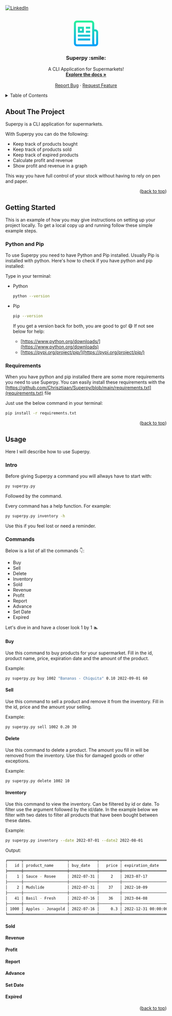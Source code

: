 <a name="readme-top"></a>

[![LinkedIn][linkedin-shield]][linkedin-url]

<br />
<div align="center">
  <a href="https://github.com/othneildrew/Best-README-Template">
    <img src="images/logo.png" alt="Logo" width="80" height="80">
  </a>

  <h3 align="center">Superpy :smile:</h3>

  <p align="center">
    A CLI Application for Supermarkets!
    <br />
    <a href="https://github.com/Chrisztiaan/Superpy"><strong>Explore the docs »</strong></a>
    <br />
    <br />
    <a href="https://github.com/Chrisztiaan/Superpy/issues">Report Bug</a>
    ·
    <a href="https://github.com/Chrisztiaan/Superpy/issues">Request Feature</a>
  </p>
</div>



<!-- TABLE OF CONTENTS -->
<details>
  <summary>Table of Contents</summary>
  <ol>
    <li>
      <a href="#about-the-project">About The Project</a>
    </li>
    <li>
      <a href="#getting-started">Getting Started</a>
        <ul>
            <li><a href="#Python-and-Pip">Python and Pip</a></li>
            <li><a href="#Requirements">Requirements</a></li>
        </ul>
    </li>
    <li>
      <a href="#usage">Usage</a></li>
        <ul>
            <li><a href="#Intro">Intro</a></li>
            <li><a href="#Commands">Commands</a></li>
              <ul>
                <li><a href="#Buy">Buy</a></li>
                <li><a href="#Sell">Sell</a></li>
                <li><a href="#Delete">Delete</a></li>
                <li><a href="#Inventory">Inventory</a></li>
                <li><a href="#Sold">Sold</a></li>
                <li><a href="#Revenue">Revenue</a></li>
                <li><a href="#Profit">Profit</a></li>
                <li><a href="#Report">Report</a></li>
                <li><a href="#Advance">Advance</a></li>
                <li><a href="#Set-Date">Set Date</a></li>
                <li><a href="#Expired">Expired</a></li>
        </ul>
    </li>
    <li><a href="#report">Report</a></li>
  </ol>
</details>



<!-- ABOUT THE PROJECT -->
## About The Project

Superpy is a CLI application for supermarkets.

With Superpy you can do the following:
* Keep track of products bought
* Keep track of products sold
* Keep track of expired products
* Calculate profit and revenue
* Show profit and revenue in a graph

This way you have full control of your stock without having to rely on pen and paper.

<p align="right">(<a href="#readme-top">back to top</a>)</p>

<!-- GETTING STARTED -->
## Getting Started

This is an example of how you may give instructions on setting up your project locally.
To get a local copy up and running follow these simple example steps.

### Python and Pip

To use Superpy you need to have Python and Pip installed. Usually Pip is installed with python.
Here's how to check if you have python and pip installed:

Type in your terminal:

* Python

  ```sh
  python --version
  ```

* Pip

  ```sh
  pip --version
  ```

  If you get a version back for both, you are good to go! :smile:
  If not see below for help:
    * [https://www.python.org/downloads/](https://www.python.org/downloads)
    * [https://pypi.org/project/pip/](https://pypi.org/project/pip/)

### Requirements

When you have python and pip installed there are some more requirements you need to use Superpy.
You can easily install these requirements with the [https://github.com/Chrisztiaan/Superpy/blob/main/requirements.txt](requirements.txt) file

Just use the below command in your terminal:
  ```sh
  pip install -r requirements.txt
  ```

<p align="right">(<a href="#readme-top">back to top</a>)</p>



<!-- USAGE -->
## Usage

Here I will describe how to use Superpy. 

### Intro

Before giving Superpy a command you will allways have to start with:
  ```sh
  py superpy.py
  ```
Followed by the command.

Every command has a help function. For example:
  ```sh
  py superpy.py inventory -h
  ```
Use this if you feel lost or need a reminder.

### Commands

Below is a list of all the commands :point_down::
* Buy
* Sell
* Delete
* Inventory
* Sold
* Revenue
* Profit
* Report
* Advance
* Set Date
* Expired

Let's dive in and have a closer look 1 by 1 :swimmer:

#### Buy

Use this command  to buy products for your supermarket.
Fill in the id, product name, price, expiration date and the amount of the product.

Example:
  ```sh
  py superpy.py buy 1002 "Bananas - Chiquita" 0.10 2022-09-01 60
  ```

#### Sell

Use this command to sell a product and remove it from the inventory.
Fill in the id, price and the amount your selling.

Example:
  ```sh
  py superpy.py sell 1002 0.20 30
  ```

#### Delete

Use this command to delete a product.
The amount you fill in will be removed from the inventory.
Use this for damaged goods or other exceptions.

Example:
  ```sh
  py superpy.py delete 1002 10
  ```

#### Inventory

Use this command to view the inventory.
Can be filtered by id or date.
To filter use the argument followed by the id/date.
In the example below we filter with two dates to filter all products that have been bought between these dates.

Example:
  ```sh
  py superpy.py inventory --date 2022-07-01 --date2 2022-08-01
  ```

Output:
  ```sh
╒══════╤═══════════════════╤════════════╤═════════╤═════════════════════╤══════════╕
│   id │ product_name      │ buy_date   │   price │ expiration_date     │   amount │
╞══════╪═══════════════════╪════════════╪═════════╪═════════════════════╪══════════╡
│    1 │ Sauce - Rosee     │ 2022-07-31 │     2   │ 2023-07-17          │       50 │
├──────┼───────────────────┼────────────┼─────────┼─────────────────────┼──────────┤
│    2 │ Mudslide          │ 2022-07-31 │    37   │ 2022-10-09          │       54 │
├──────┼───────────────────┼────────────┼─────────┼─────────────────────┼──────────┤
│   41 │ Basil - Fresh     │ 2022-07-16 │    36   │ 2023-04-08          │        3 │
├──────┼───────────────────┼────────────┼─────────┼─────────────────────┼──────────┤
│ 1000 │ Apples - Jonagold │ 2022-07-16 │     0.3 │ 2022-12-31 00:00:00 │       40 │
╘══════╧═══════════════════╧════════════╧═════════╧═════════════════════╧══════════╛
  ```

#### Sold
#### Revenue
#### Profit
#### Report
#### Advance
#### Set Date
#### Expired



    

<p align="right">(<a href="#readme-top">back to top</a>)</p>


<!-- MARKDOWN LINKS & IMAGES -->
[linkedin-url]: www.linkedin.com/in/christiaan-verlaan-86541610b/
[linkedin-shield]: https://img.shields.io/badge/-LinkedIn-black.svg?style=for-the-badge&logo=linkedin&colorB=555